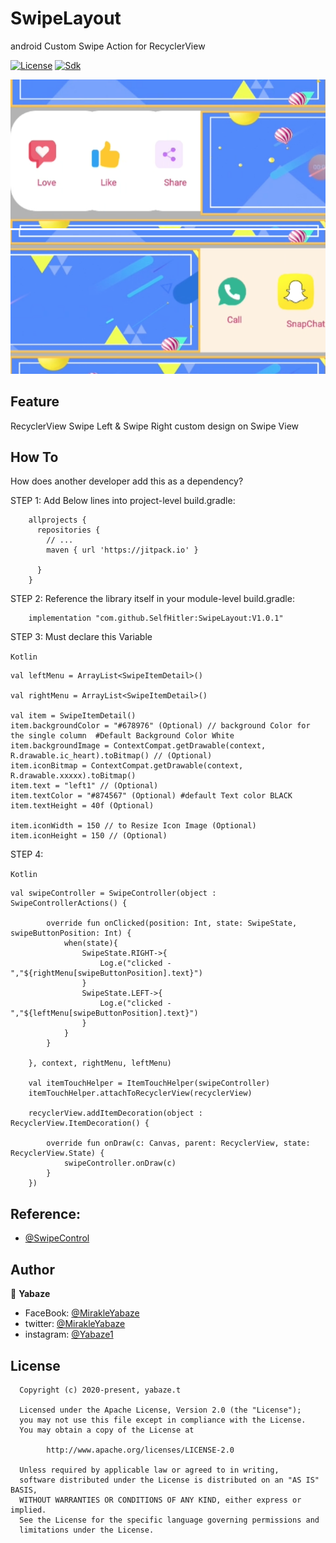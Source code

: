 # SwipeLayout
android Custom Swipe Action for RecyclerView

[![License](https://img.shields.io/badge/license-Apache%202-4EB1BA.svg)](https://www.apache.org/licenses/LICENSE-2.0.html)
[![Sdk](https://img.shields.io/badge/sdk-19%2B-brightgreen.svg?style=plastic)](https://android-arsenal.com/api?level=19)

![demo screenshot](left_swipe.png)   ![demo screenshot](right_swipe.png)

Feature
-----------------
RecyclerView Swipe Left & Swipe Right
custom design on Swipe View

How To
-----------------
How does another developer add this as a dependency?

STEP 1:  Add Below lines into project-level build.gradle:    

        allprojects {
          repositories {
            // ...
            maven { url 'https://jitpack.io' }

          }
        }
        
STEP 2: Reference the library itself in your module-level build.gradle:      

        implementation "com.github.SelfHitler:SwipeLayout:V1.0.1"

STEP 3: Must declare this Variable 

 ``Kotlin``

    val leftMenu = ArrayList<SwipeItemDetail>()
        
    val rightMenu = ArrayList<SwipeItemDetail>()
    
    val item = SwipeItemDetail()
    item.backgroundColor = "#678976" (Optional) // background Color for the single column  #Default Background Color White
    item.backgroundImage = ContextCompat.getDrawable(context, R.drawable.ic_heart).toBitmap() // (Optional)
    item.iconBitmap = ContextCompat.getDrawable(context, R.drawable.xxxxx).toBitmap()
    item.text = "left1" // (Optional)
    item.textColor = "#874567" (Optional) #default Text color BLACK
    item.textHeight = 40f (Optional) 
    
    item.iconWidth = 150 // to Resize Icon Image (Optional)
    item.iconHeight = 150 // (Optional)
    
      

STEP 4:

  ``Kotlin``
        
    val swipeController = SwipeController(object : SwipeControllerActions() {

            override fun onClicked(position: Int, state: SwipeState, swipeButtonPosition: Int) {
                when(state){
                    SwipeState.RIGHT->{
                        Log.e("clicked - ","${rightMenu[swipeButtonPosition].text}")
                    }
                    SwipeState.LEFT->{
                        Log.e("clicked - ","${leftMenu[swipeButtonPosition].text}")
                    }
                }
            }

        }, context, rightMenu, leftMenu)

        val itemTouchHelper = ItemTouchHelper(swipeController)
        itemTouchHelper.attachToRecyclerView(recyclerView)

        recyclerView.addItemDecoration(object : RecyclerView.ItemDecoration() {

            override fun onDraw(c: Canvas, parent: RecyclerView, state: RecyclerView.State) {
                swipeController.onDraw(c)
            }
        })
        
    
## Reference:
  - [@SwipeControl](https://medium.com/@fanfatal/android-swipe-menu-with-recyclerview-8f28a235ff28) 
                      
## Author

👤 **Yabaze**

- FaceBook: [@MirakleYabaze](https://www.facebook.com/mirakle.yabaze)
- twitter: [@MirakleYabaze](https://twitter.com/mirakleyabaze)
- instagram: [@Yabaze1](https://www.instagram.com/yabaze1/)

License
-----------------

      Copyright (c) 2020-present, yabaze.t

      Licensed under the Apache License, Version 2.0 (the "License");
      you may not use this file except in compliance with the License.
      You may obtain a copy of the License at

            http://www.apache.org/licenses/LICENSE-2.0

      Unless required by applicable law or agreed to in writing,
      software distributed under the License is distributed on an "AS IS" BASIS,
      WITHOUT WARRANTIES OR CONDITIONS OF ANY KIND, either express or implied.
      See the License for the specific language governing permissions and
      limitations under the License.
